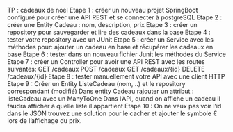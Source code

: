 TP : cadeaux de noel
Etape 1 : créer un nouveau projet SpringBoot configuré pour créer une API REST et se connecter à postgreSQL
Etape 2 : créer une Entity Cadeau : nom, description, prix
Etape 3 : créer un repository pour sauvegarder et lire des cadeaux dans la base
Etape 4 : tester votre repository avec un JUnit
Etape 5 : créer un Service avec les méthodes pour: ajouter un cadeau en base et récupérer les cadeaux en base
Etape 6 : tester dans un nouveau fichier Junit les méthodes du Service
Etape 7 : créer un Controller pour avoir une API REST avec les routes suivantes:
GET /cadeaux
POST /cadeaux
GET /cadeaux/{id}
DELETE /cadeaux/{id}
Etape 8 : tester manuellement votre API avec une client HTTP
Etape 9 : Créer un Entity ListeCadeau (nom, ..) et le repository correspondant (modifié)
Dans entity Cadeau rajouter un attribut : listeCadeau avec un ManyToOne
Dans l’API, quand on affiche un cadeau il faudra afficher à quelle liste il appartient
Etape 10 : On ne veux pas voir l’id dans le JSON trouvez une solution pour le cacher et ajouter le symbole € lors de l’affichage du prix.